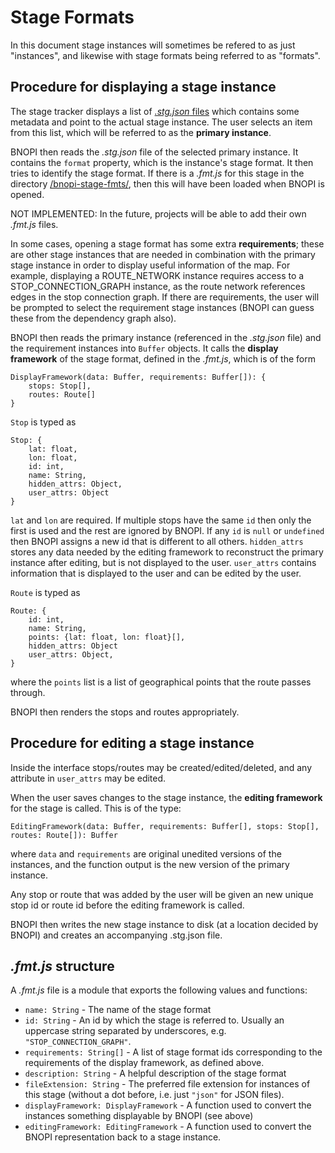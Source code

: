 # Stage Formats

In this document stage instances will sometimes be refered to as just "instances", and likewise with stage formats being referred to as "formats".

## Procedure for displaying a stage instance

The stage tracker displays a list of [*.stg.json* files](/projects/test_project/) which contains some metadata and point to the actual stage instance. The user selects an item from this list, which will be referred to as the **primary instance**.

BNOPI then reads the *.stg.json* file of the selected primary instance. It contains the `format` property, which is the instance's stage format. It then tries to identify the stage format. If there is a *.fmt.js* for this stage in the directory [/bnopi-stage-fmts/](/bnopi-stage-fmts/), then this will have been loaded when BNOPI is opened.

NOT IMPLEMENTED: In the future, projects will be able to add their own *.fmt.js* files.

In some cases, opening a stage format has some extra **requirements**; these are other stage instances that are needed in combination with the primary stage instance in order to display useful information of the map. For example, displaying a ROUTE_NETWORK instance requires access to a STOP_CONNECTION_GRAPH instance, as the route network references edges in the stop connection graph. If there are requirements, the user will be prompted to select the requirement stage instances (BNOPI can guess these from the dependency graph also).

BNOPI then reads the primary instance (referenced in the *.stg.json* file) and the requirement instances into `Buffer` objects. It calls the **display framework** of the stage format, defined in the *.fmt.js*, which is of the form

	DisplayFramework(data: Buffer, requirements: Buffer[]): {
		stops: Stop[],
		routes: Route[]
	}

`Stop` is typed as
```
Stop: {
	lat: float,
	lon: float,
	id: int,
	name: String,
	hidden_attrs: Object,
	user_attrs: Object
}
```
`lat` and `lon` are required. If multiple stops have the same `id` then only the first is used and the rest are ignored by BNOPI. If any `id` is `null` or `undefined` then BNOPI assigns a new id that is different to all others. `hidden_attrs` stores any data needed by the editing framework to reconstruct the primary instance after editing, but is not displayed to the user. `user_attrs` contains information that is displayed to the user and can be edited by the user.

`Route` is typed as
```
Route: {
	id: int,
	name: String,
	points: {lat: float, lon: float}[],
	hidden_attrs: Object
	user_attrs: Object,
}
```
where the `points` list is a list of geographical points that the route passes through.

BNOPI then renders the stops and routes appropriately.

## Procedure for editing a stage instance

Inside the interface stops/routes may be created/edited/deleted, and any attribute in `user_attrs` may be edited.

When the user saves changes to the stage instance, the **editing framework** for the stage is called. This is of the type:

	EditingFramework(data: Buffer, requirements: Buffer[], stops: Stop[], routes: Route[]): Buffer

where `data` and `requirements` are original unedited versions of the instances, and the function output is the new version of the primary instance.

Any stop or route that was added by the user will be given an new unique stop id or route id before the editing framework is called.

BNOPI then writes the new stage instance to disk (at a location decided by BNOPI) and creates an accompanying .stg.json file.

## *.fmt.js* structure
A *.fmt.js* file is a module that exports the following values and functions:

+ `name: String` - The name of the stage format
+ `id: String` - An id by which the stage is referred to. Usually an uppercase string separated by underscores, e.g. `"STOP_CONNECTION_GRAPH"`.
+ `requirements: String[]` - A list of stage format ids corresponding to the requirements of the display framework, as defined above.
+ `description: String` - A helpful description of the stage format
+ `fileExtension: String` - The preferred file extension for instances of this stage (without a dot before, i.e. just `"json"` for JSON files).
+ `displayFramework: DisplayFramework` - A function used to convert the instances something displayable by BNOPI (see above)
+ `editingFramework: EditingFramework` - A function used to convert the BNOPI representation back to a stage instance.